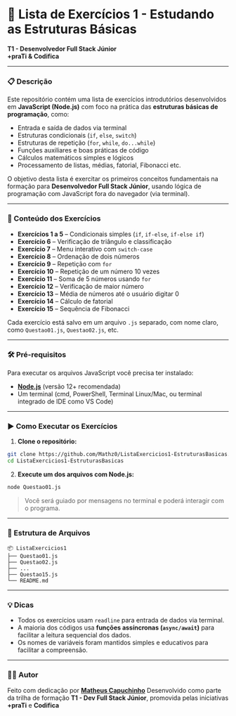 
# 📘 Lista de Exercícios 1 - Estudando as Estruturas Básicas  
**T1 - Desenvolvedor Full Stack Júnior**  
**+praTi & Codifica**

---

### 📋 Descrição

Este repositório contém uma lista de exercícios introdutórios desenvolvidos em **JavaScript (Node.js)** com foco na prática das **estruturas básicas de programação**, como:

- Entrada e saída de dados via terminal
- Estruturas condicionais (`if`, `else`, `switch`)
- Estruturas de repetição (`for`, `while`, `do...while`)
- Funções auxiliares e boas práticas de código
- Cálculos matemáticos simples e lógicos
- Processamento de listas, médias, fatorial, Fibonacci etc.

O objetivo desta lista é exercitar os primeiros conceitos fundamentais na formação para **Desenvolvedor Full Stack Júnior**, usando lógica de programação com JavaScript fora do navegador (via terminal).

---

### 🧠 Conteúdo dos Exercícios

- **Exercícios 1 a 5** – Condicionais simples (`if`, `if-else`, `if-else if`)
- **Exercício 6** – Verificação de triângulo e classificação
- **Exercício 7** – Menu interativo com `switch-case`
- **Exercício 8** – Ordenação de dois números
- **Exercício 9** – Repetição com `for`
- **Exercício 10** – Repetição de um número 10 vezes
- **Exercício 11** – Soma de 5 números usando `for`
- **Exercício 12** – Verificação de maior número
- **Exercício 13** – Média de números até o usuário digitar 0
- **Exercício 14** – Cálculo de fatorial
- **Exercício 15** – Sequência de Fibonacci

Cada exercício está salvo em um arquivo `.js` separado, com nome claro, como `Questao01.js`, `Questao02.js`, etc.

---

### 🛠️ Pré-requisitos

Para executar os arquivos JavaScript você precisa ter instalado:

- **[Node.js](https://nodejs.org/)** (versão 12+ recomendada)
- Um terminal (cmd, PowerShell, Terminal Linux/Mac, ou terminal integrado de IDE como VS Code)

---

### ▶️ Como Executar os Exercícios

1. **Clone o repositório:**

```bash
git clone https://github.com/Mathz0/ListaExercicios1-EstruturasBasicas.git
cd ListaExercicios1-EstruturasBasicas
```

2. **Execute um dos arquivos com Node.js:**

```bash
node Questao01.js
```

> Você será guiado por mensagens no terminal e poderá interagir com o programa.

---

### 📁 Estrutura de Arquivos

```
📦 ListaExercicios1
├── Questao01.js
├── Questao02.js
├── ...
├── Questao15.js
└── README.md
```

---

### 💡 Dicas

- Todos os exercícios usam `readline` para entrada de dados via terminal.
- A maioria dos códigos usa **funções assíncronas (`async/await`)** para facilitar a leitura sequencial dos dados.
- Os nomes de variáveis foram mantidos simples e educativos para facilitar a compreensão.

---

### 👨‍💻 Autor

Feito com dedicação por **[Matheus Capuchinho](https://github.com/Mathz0)**
Desenvolvido como parte da trilha de formação **T1 - Dev Full Stack Júnior**, promovida pelas iniciativas **+praTi** e **Codifica**
